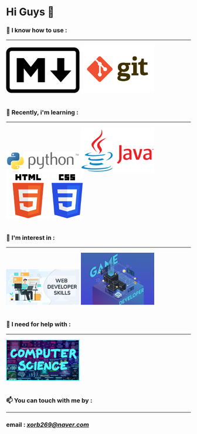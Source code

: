 # Hi Guys 👋


### 🔭 **I know how to use** :
---
<img src="./images/Markdown-mark.svg.png" alt="drawing" width="200"/>

<img src="./images/git.jpg" alt="drawing" width="200"/>
<br>

<br>

### 🌱 **Recently, i'm learning** : 
---
<img src="./images/python.png" alt="drawing" width="200"/>

<img src="./images/Java.png" alt="drawing" width="200"/>

<img src="./images/html.png" alt="drawing" height="120"/>

<img src="./images/css.png" alt="drawing" height="120"/>

<br>


<br>

### 👯 **I'm interest in** :
---
<img src="./images/web_dev.jpg" alt="drawing" width="200"/>

<img src="./images/game-dev.png" alt="drawing" width="200"/>

<br>


<br>

### 🤔 **I need for help with** :
---
<img src="./images/CS.jpg" alt="drawing" width="200"/>

<br>


<br>

### 📫 **You can touch with me by** :
---
### email : *xorb269@naver.com*


<!--

Here are some ideas to get you started:

- 🔭 I’m currently working on ...
- 🌱 I’m currently learning ...
- 👯 I’m looking to collaborate on ...
- 🤔 I’m looking for help with ...
- 💬 Ask me about ...
- 📫 How to reach me: ...
- 😄 Pronouns: ...
- ⚡ Fun fact: ...
-->
